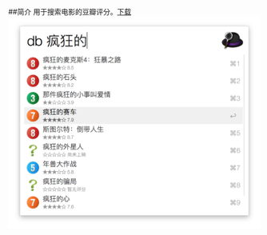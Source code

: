 ##简介
用于搜索电影的豆瓣评分。[下载](https://github.com/swim2sun/Douban-Movie-Workflow/releases)
![截图](screenshot/screenshot2.png)
